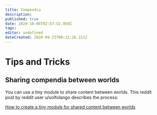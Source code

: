 ```yaml
---
title: Compendia
description: 
published: true
date: 2020-10-06T02:57:52.950Z
tags: 
editor: undefined
dateCreated: 2020-09-23T00:22:26.311Z
---
```


# Tips and Tricks

## Sharing compendia between worlds

You can use a tiny module to share content between worlds. This reddit post by reddit user u/solfolango describes the process:

[How to create a tiny module for shared content between worlds](https://www.reddit.com/r/FoundryVTT/comments/fvw3c7/how_to_create_a_tiny_module_for_shared_content/)